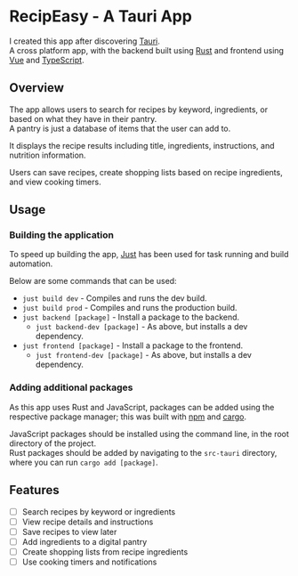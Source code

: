 # RecipEasy - A Tauri App

I created this app after discovering [Tauri](https://tauri.app).  
A cross platform app, with the backend built using [Rust](https://www.rust-lang.org) and frontend using [Vue](https://vuejs.org) and [TypeScript](https://www.typescriptlang.org).

## Overview

The app allows users to search for recipes by keyword, ingredients, or based on what they have in their pantry.  
A pantry is just a database of items that the user can add to.

It displays the recipe results including title, ingredients, instructions, and nutrition information.

Users can save recipes, create shopping lists based on recipe ingredients, and view cooking timers.

## Usage

### Building the application
To speed up building the app, [Just](https://github.com/casey/just) has been used for task running and build automation.

Below are some commands that can be used:

* `just build dev` - Compiles and runs the dev build.
* `just build prod` - Compiles and runs the production build.
* `just backend [package]` - Install a package to the backend.
    * `just backend-dev [package]` - As above, but installs a dev dependency.
* `just frontend [package]` - Install a package to the frontend.
    * `just frontend-dev [package]` - As above, but installs a dev dependency.

### Adding additional packages

As this app uses Rust and JavaScript, packages can be added using the respective package manager; this was built with [npm](https://www.npmjs.com) and [cargo](https://doc.rust-lang.org/cargo).

JavaScript packages should be installed using the command line, in the root directory of the project.  
Rust packages should be added by navigating to the `src-tauri` directory, where you can run `cargo add [package]`.

## Features

- [ ] Search recipes by keyword or ingredients
- [ ] View recipe details and instructions
- [ ] Save recipes to view later
- [ ] Add ingredients to a digital pantry
- [ ] Create shopping lists from recipe ingredients
- [ ] Use cooking timers and notifications
